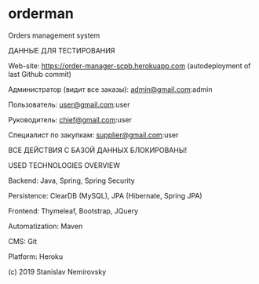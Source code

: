 # orderman
Orders management system

ДАННЫЕ ДЛЯ ТЕСТИРОВАНИЯ

Web-site: https://order-manager-scpb.herokuapp.com (autodeployment of last Github commit)

Администратор (видит все заказы): admin@gmail.com:admin

Пользователь: user@gmail.com:user

Руководитель: chief@gmail.com:user

Специалист по закупкам: supplier@gmail.com:user

ВСЕ ДЕЙСТВИЯ С БАЗОЙ ДАННЫХ БЛОКИРОВАНЫ!


USED TECHNOLOGIES OVERVIEW

Backend: Java, Spring, Spring Security

Persistence: ClearDB (MySQL), JPA (Hibernate, Spring JPA)

Frontend: Thymeleaf, Bootstrap, JQuery

Automatization: Maven

CMS: Git

Platform: Heroku


(c) 2019 Stanislav Nemirovsky
